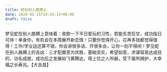 ```yaml
---
title: 蛇在别人胳膊上
date: 2020-02-15T20:54:12+08:00
draft: false
---
```


梦见蛇在别人胳膊上意味着：收歛一下平日爱玩的习性，若能先苦后甘，成功指日可待！单身你，有机会在本周展开新恋情！只要你觉得开心，花再多钱都觉得值得！工作/学业运还算不错，你会讲很多话、开很多会，让你一刻不得闲！梦见蛇在别人胳膊上的吉凶：三才配置至为优胜，基础坚实，希望如意，求谋容易达成目的，功名成就，成功后之发展如飞黄腾达，得上位之人所器，受下属所拥护，大幸福之长寿兆。【大吉昌】